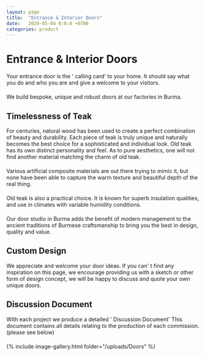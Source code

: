 ```yaml
---
layout: page
title:  "Entrance & Interior Doors"
date:   2020-05-04 0:0:0 +0700
categories: product
---
```

# Entrance & Interior Doors
<div class="container col-lg-6" style="margin-left:0px; margin-bottom:20px; ">
Your entrance door is the &#39;	calling card&#39;	 to your home. It should say what you do and who you are and give a welcome to your visitors.<br>
</div>
<div class="container col-lg-6" style="margin-left:0px; margin-bottom:20px; ">
We build bespoke, unique and robust doors at our factories in Burma.<br>
</div>

## Timelessness of Teak

<div class="container col-lg-6" style="margin-left:0px; margin-bottom:20px; ">
For centuries, natural wood has been used to create a perfect combination of beauty and durability. Each piece of teak is truly unique and naturally becomes the best choice for a sophisticated and individual look. Old teak has its own distinct personality and feel. As to pure aesthetics, one will not find another material matching the charm of old teak.<br>
</div>
<div class="container col-lg-6" style="margin-left:0px; margin-bottom:20px; ">
Various artificial composite materials are out there trying to mimic it, but none have been able to capture the warm texture and beautiful depth of the real thing.<br>
</div>
<div class="container col-lg-6" style="margin-left:0px; margin-bottom:20px; ">
Old teak is also a practical choice. It is known for superb insulation qualities, and use in climates with variable humidity conditions.<br>
</div>
<div class="container col-lg-6" style="margin-left:0px; margin-bottom:20px; ">
Our door studio in Burma adds the benefit of modern management to the ancient traditions of Burmese craftsmanship to bring you the best in design, quality and value.<br>
</div>

## Custom Design

<div class="container col-lg-6" style="margin-left:0px; margin-bottom:20px; ">
We appreciate and welcome your door ideas. If you can&#39;	t find any inspiration on this page, we encourage providing us with a sketch or other form of design concept, we will be happy to discuss and quote your own unique doors.<br>
</div>

## Discussion Document

<div class="container col-lg-6" style="margin-left:0px; margin-bottom:20px; ">
With each project we produce a detailed &#39;	Discussion Document&#39;	 This document contains all details relating to the production of each commission. (please see below)<br></div>

{% include image-gallery.html folder="/uploads/Doors" %}